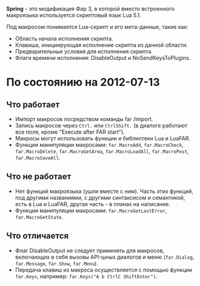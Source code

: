 **Spring** - это модификация Фар 3, в которой вместо встроенного макроязыка
используется скриптовый язык Lua 5.1.

Под макросом понимается Lua-скрипт и его мета-данные, такие как:
* Область начала исполнения скрипта.
* Клавиша, инициирующая исполнение скрипта из данной области.
* Предварительные условия для исполнения скрипта.
* Флаги времени исполнения: DisableOutput и NoSendKeysToPlugins.

По состоянию на 2012-07-13
===========================

Что работает
-------------
* Импорт макросов посредством команды far /import.
* Запись макросов через `Ctrl.` или `CtrlShift.` (в диалоге работают все поля,
  кроме "Execute after FAR start").
* Макросы могут использовать функции и библиотеки Lua и LuaFAR.
* Функции манипуляции макросами: `far.MacroAdd`, `far.MacroCheck`,
  `far.MacroDelete`, `far.MacroGetArea`, `far.MacroLoadAll`, `far.MacroPost`,
  `far.MacroSaveAll`.

Что не работает
----------------
* Нет функций макроязыка (ушли вместе с ним). Часть этих функций, под другими
  названиями, с другими синтаксисом и семантикой, есть в Lua и LuaFAR, другая
  часть - в планах на написание.
* Функции манипуляции макросами: `far.MacroGetLastError`, `far.MacroGetState`.

Что отличается
---------------
* Флаг DisableOutput не следует применять для макросов, включающих в себя
  вызовы API-шных диалогов и меню (`far.Dialog`, `far.Message`, `far.Show`,
  `far.Menu`).
* Передача клавиш из макроса осуществляется с помощью функции `far.Keys`,
  например: `far.Keys("A b CtrlC ShiftEnter")`.

